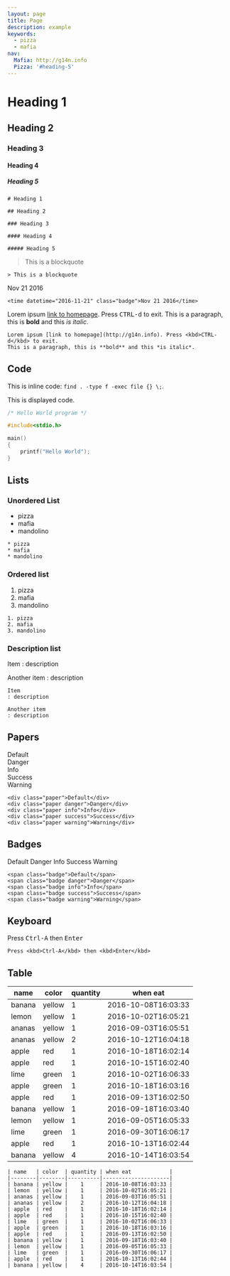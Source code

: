 ```yaml
---
layout: page
title: Page
description: example
keywords:
  - pizza
  - mafia
nav:
  Mafia: http://g14n.info
  Pizza: '#heading-5'
---
```


# Heading 1

## Heading 2

### Heading 3

#### Heading 4

##### Heading 5

```
# Heading 1

## Heading 2

### Heading 3

#### Heading 4

##### Heading 5
```

> This is a blockquote

```
> This is a blockquote
```

<time datetime="2016-11-21" class="badge">Nov 21 2016</time>

```
<time datetime="2016-11-21" class="badge">Nov 21 2016</time>
```

Lorem ipsum [link to homepage](http://g14n.info). Press <kbd>CTRL-d</kbd> to exit.
This is a paragraph, this is **bold** and this *is italic*.

```
Lorem ipsum [link to homepage](http://g14n.info). Press <kbd>CTRL-d</kbd> to exit.
This is a paragraph, this is **bold** and this *is italic*.
```

## Code

This is inline code: `find . -type f -exec file {} \;`.

This is displayed code.

```c
/* Hello World program */

#include<stdio.h>

main()
{
    printf("Hello World");
}
```

## Lists

### Unordered List

* pizza
* mafia
* mandolino

```
* pizza
* mafia
* mandolino
```

### Ordered list

1. pizza
2. mafia
3. mandolino

```
1. pizza
2. mafia
3. mandolino
```

### Description list

Item
: description

Another item
: description

```
Item
: description

Another item
: description
```

## Papers

<div class="paper">Default</div>
<div class="paper danger">Danger</div>
<div class="paper info">Info</div>
<div class="paper success">Success</div>
<div class="paper warning">Warning</div>

```
<div class="paper">Default</div>
<div class="paper danger">Danger</div>
<div class="paper info">Info</div>
<div class="paper success">Success</div>
<div class="paper warning">Warning</div>
```

## Badges

<span class="badge">Default</span>
<span class="badge danger">Danger</span>
<span class="badge info">Info</span>
<span class="badge success">Success</span>
<span class="badge warning">Warning</span>

```
<span class="badge">Default</span>
<span class="badge danger">Danger</span>
<span class="badge info">Info</span>
<span class="badge success">Success</span>
<span class="badge warning">Warning</span>
```

## Keyboard

Press <kbd>Ctrl-A</kbd> then <kbd>Enter</kbd>

```
Press <kbd>Ctrl-A</kbd> then <kbd>Enter</kbd>
```

## Table

| name   | color  | quantity | when eat            |
|--------|--------|----------|---------------------|
| banana | yellow |    1     | 2016-10-08T16:03:33 |
| lemon  | yellow |    1     | 2016-10-02T16:05:21 |
| ananas | yellow |    1     | 2016-09-03T16:05:51 |
| ananas | yellow |    2     | 2016-10-12T16:04:18 |
| apple  | red    |    1     | 2016-10-18T16:02:14 |
| apple  | red    |    1     | 2016-10-15T16:02:40 |
| lime   | green  |    1     | 2016-10-02T16:06:33 |
| apple  | green  |    1     | 2016-10-18T16:03:16 |
| apple  | red    |    1     | 2016-09-13T16:02:50 |
| banana | yellow |    1     | 2016-09-18T16:03:40 |
| lemon  | yellow |    1     | 2016-09-05T16:05:33 |
| lime   | green  |    1     | 2016-09-30T16:06:17 |
| apple  | red    |    1     | 2016-10-13T16:02:44 |
| banana | yellow |    4     | 2016-10-14T16:03:54 |

```
| name   | color  | quantity | when eat            |
|--------|--------|----------|---------------------|
| banana | yellow |    1     | 2016-10-08T16:03:33 |
| lemon  | yellow |    1     | 2016-10-02T16:05:21 |
| ananas | yellow |    1     | 2016-09-03T16:05:51 |
| ananas | yellow |    2     | 2016-10-12T16:04:18 |
| apple  | red    |    1     | 2016-10-18T16:02:14 |
| apple  | red    |    1     | 2016-10-15T16:02:40 |
| lime   | green  |    1     | 2016-10-02T16:06:33 |
| apple  | green  |    1     | 2016-10-18T16:03:16 |
| apple  | red    |    1     | 2016-09-13T16:02:50 |
| banana | yellow |    1     | 2016-09-18T16:03:40 |
| lemon  | yellow |    1     | 2016-09-05T16:05:33 |
| lime   | green  |    1     | 2016-09-30T16:06:17 |
| apple  | red    |    1     | 2016-10-13T16:02:44 |
| banana | yellow |    4     | 2016-10-14T16:03:54 |
```

